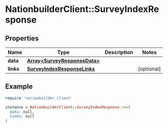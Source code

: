 # NationbuilderClient::SurveyIndexResponse

## Properties

| Name | Type | Description | Notes |
| ---- | ---- | ----------- | ----- |
| **data** | [**Array&lt;SurveyResponseData&gt;**](SurveyResponseData.md) |  |  |
| **links** | [**SurveyIndexResponseLinks**](SurveyIndexResponseLinks.md) |  | [optional] |

## Example

```ruby
require 'nationbuilder_client'

instance = NationbuilderClient::SurveyIndexResponse.new(
  data: null,
  links: null
)
```


